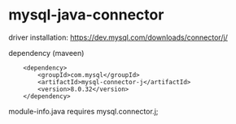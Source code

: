 # mysql-java-connector

driver installation:
https://dev.mysql.com/downloads/connector/j/

dependency (maveen)

<!-- https://mvnrepository.com/artifact/com.mysql/mysql-connector-j -->
        <dependency>
            <groupId>com.mysql</groupId>
            <artifactId>mysql-connector-j</artifactId>
            <version>8.0.32</version>
        </dependency>
        
module-info.java
requires mysql.connector.j;

